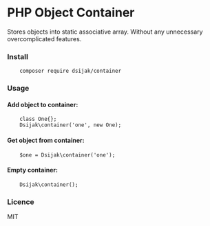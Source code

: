 # PHP Object Container

Stores objects into static associative array.
Without any unnecessary overcomplicated features.  

### Install

        composer require dsijak/container

### Usage

#### Add object to container:

        class One{};
        Dsijak\container('one', new One);

#### Get object from container:

        $one = Dsijak\container('one');

#### Empty container:

        Dsijak\container();

     
### Licence
MIT
